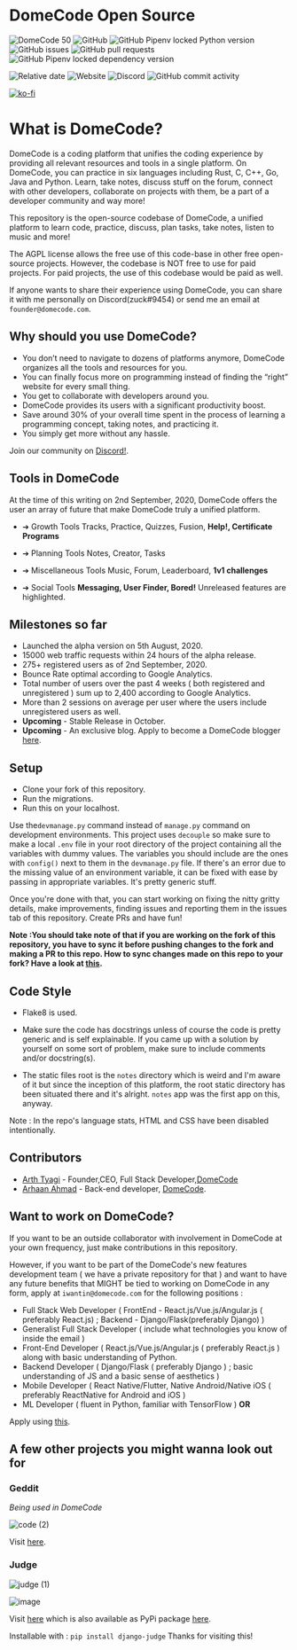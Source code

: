 # DomeCode Open Source

![DomeCode 50](https://user-images.githubusercontent.com/41021374/92106416-fb7ef180-ee01-11ea-9fec-7d9d794d1699.png)
![GitHub](https://img.shields.io/github/license/the-domecode/domecode-opensource)
![GitHub Pipenv locked Python version](https://img.shields.io/github/pipenv/locked/python-version/the-domecode/domecode-opensource)
![GitHub issues](https://img.shields.io/github/issues-raw/the-domecode/domecode-opensource)
![GitHub pull requests](https://img.shields.io/github/issues-pr/the-domecode/domecode-opensource)
![GitHub Pipenv locked dependency version](https://img.shields.io/github/pipenv/locked/dependency-version/the-domecode/domecode-opensource/django)

![Relative date](https://img.shields.io/date/1596609000?label=domecode%20)
![Website](https://img.shields.io/website?down_color=red&down_message=down%20for%20maintenance&label=domecode%20status&up_color=blue&up_message=online&url=https%3A%2F%2Fdomecode.com%2F)
![Discord](https://img.shields.io/discord/723603615582912512?color=black&logo=discord&logoColor=white)
![GitHub commit activity](https://img.shields.io/github/commit-activity/m/the-domecode/domecode-opensource)

[![ko-fi](https://www.ko-fi.com/img/githubbutton_sm.svg)](https://ko-fi.com/C0C4226J0)

# What is DomeCode?

DomeCode is a coding platform that unifies the coding experience by providing all relevant resources and tools in a single platform.
On DomeCode, you can practice in six languages including Rust, C, C++, Go, Java and Python. Learn, take notes, discuss stuff on the forum, connect with other developers, collaborate on projects with them, be a part of a developer community and way more!

This repository is the open-source codebase of DomeCode, a unified platform to learn code, practice, discuss, plan tasks, take notes, listen to music and more!

The AGPL license allows the free use of this code-base in other free open-source projects. However, the codebase is NOT free to use for paid projects. For paid projects, the use of this codebase would be paid as well.

If anyone wants to share their experience using DomeCode, you can share it with me personally on Discord(zuck#9454) or send me an email at `founder@domecode.com`.

## Why should you use DomeCode?

- You don’t need to navigate to dozens of platforms anymore, DomeCode organizes all the tools and resources for you.
- You can finally focus more on programming instead of finding the “right” website for every small thing.
- You get to collaborate with developers around you.
- DomeCode provides its users with a significant productivity boost.
- Save around 30% of your overall time spent in the process of learning a programming concept, taking notes, and practicing it.
- You simply get more without any hassle.

Join our community on [Discord!](https://discord.gg/ZwTJPNB).

## Tools in DomeCode

At the time of this writing on 2nd September, 2020,
DomeCode offers the user an array of future that make DomeCode truly a unified platform.

* ➔ Growth Tools
Tracks, Practice, Quizzes, Fusion, **Help!, Certificate Programs**

* ➔ Planning Tools 
Notes, Creator, Tasks

* ➔ Miscellaneous Tools
Music, Forum, Leaderboard, **1v1 challenges**

* ➔ Social Tools
**Messaging, User Finder, Bored!**
Unreleased features are highlighted.

## Milestones so far

- Launched the alpha version on 5th August, 2020.
- 15000 web traffic requests within 24 hours of the alpha release.
- 275+ registered users as of 2nd September, 2020.
- Bounce Rate optimal according to Google Analytics.
- Total number of users over the past 4 weeks ( both registered and unregistered ) sum up to 2,400 according to Google Analytics.
- More than 2 sessions on average per user where the users include unregistered users as well.
- **Upcoming** - Stable Release in October.
- **Upcoming** - An exclusive blog. Apply to become a DomeCode blogger [here](https://forms.gle/8Q6gQYBJxsKYgxMP7).

## Setup

* Clone your fork of this repository. 
* Run the migrations.
* Run this on your localhost.

Use the`devmanage.py` command instead of `manage.py` command on development environments.
This project uses `decouple` so make sure to make a local `.env` file in your root directory of the project containing all the variables with dummy values.
The variables you should include are the ones with `config()` next to them in the `devmanage.py` file. If there's an error due to the missing value of an environment variable, it can be fixed with ease by passing in appropriate variables. It's pretty generic stuff. 

Once you're done with that, you can start working on fixing the nitty gritty details, make improvements, finding issues and reporting them in the issues tab of this repository. Create PRs and have fun!

**Note :You should take note of that if you are working on the fork of this repository, you have to sync it before pushing changes to the fork and making a PR to this repo. How to sync changes made on this repo to your fork? Have a look at [this](https://docs.github.com/en/github/collaborating-with-issues-and-pull-requests/syncing-a-fork).**

## Code Style

* Flake8 is used.

* Make sure the code has docstrings unless of course the code is pretty generic and is self explainable. If you came up with a solution by yourself on some sort of problem, make sure to include comments and/or docstring(s).

* The static files root is the `notes` directory which is weird and I'm aware of it but since the inception of this platform, the root static directory has been situated there and it's alright. `notes` app was the first app on this, anyway.

Note : In the repo's language stats, HTML and CSS have been disabled intentionally.

## Contributors

* [Arth Tyagi](https://github.com/arthtyagi) - Founder,CEO, Full Stack Developer,[DomeCode](https://domecode.com/)
* [Arhaan Ahmad](https://github.com/Arhaan) - Back-end developer, [DomeCode](https://domecode.com/).

## Want to work on DomeCode?

If you want to be an outside collaborator with involvement in DomeCode at your own frequency, just make contributions in this repository.

However, if you want to be part of the DomeCode's new features development team ( we have a private repository for that ) and want to have any future benefits that MIGHT be tied to working on DomeCode in any form, apply at `iwantin@domecode.com` for the following positions :

* Full Stack Web Developer ( FrontEnd - React.js/Vue.js/Angular.js ( preferably React.js) ; Backend - Django/Flask(preferably Django) )
* Generalist Full Stack Developer ( include what technologies you know of inside the email )
* Front-End Developer ( React.js/Vue.js/Angular.js ( preferably React.js ) along with basic understanding of Python.
* Backend Developer ( Django/Flask ( preferably Django ) ; basic understanding of JS and a basic sense of aesthetics )
* Mobile Developer ( React Native/Flutter, Native Android/Native iOS ( preferably ReactNative for Android and iOS )
* ML Developer ( fluent in Python, familiar with TensorFlow )
**OR**

Apply using [this](https://forms.gle/Y4Cza1i3yxdsWRvo7).

## A few other projects you might wanna look out for

### Geddit

_Being used in DomeCode_

![code (2)](https://user-images.githubusercontent.com/41021374/86322013-c1ee0680-bc57-11ea-8152-ca67856d9df4.png)

Visit [here](https://github.com/arthtyagi/geddit/).

### Judge

![judge (1)](https://user-images.githubusercontent.com/41021374/88198064-eccce880-cc60-11ea-8356-c86f7caddac8.png)

![image](https://user-images.githubusercontent.com/41021374/88192318-0454a300-cc5a-11ea-9b2a-1baa9597b957.png)

Visit [here](https://github.com/arthtyagi/judge) which is also available as PyPi package [here](https://pypi.org/project/django-judge/).

Installable with : `pip install django-judge`
Thanks for visiting this!


 
